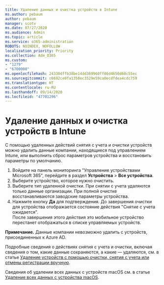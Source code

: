 ```yaml
---
title: Удаление данных и очистка устройств в Intune
ms.author: pebaum
author: pebaum
manager: scotv
ms.date: 07/27/2020
ms.audience: Admin
ms.topic: article
ms.service: o365-administration
ROBOTS: NOINDEX, NOFOLLOW
localization_priority: Priority
ms.collection: Adm_O365
ms.custom:
- "1279"
- "6700008"
ms.openlocfilehash: 24330dffb38be14dd369960ff86d4650d60c55ec
ms.sourcegitcommit: c6692ce0fa1358ec3529e59ca0ecdfdea4cdc759
ms.translationtype: HT
ms.contentlocale: ru-RU
ms.lasthandoff: 09/14/2020
ms.locfileid: "47701296"
---
```

# <a name="removing-data-and-wiping-devices-from-intune"></a>Удаление данных и очистка устройств в Intune

С помощью удаленных действий снятия с учета и очистки устройств можно удалить данные компании, находящиеся под управлением Intune, или выполнить сброс параметров устройства и восстановить параметры по умолчанию.

1. Войдите на панель мониторинга "Управление устройствами Microsoft 365", перейдите в раздел **Устройства** > **Все устройства**.
2. Выберите устройство, которое нужно очистить.
3. Выберите тип удаленной очистки. При снятии с учета удаляются только данные организации. При полной очистке восстанавливаются заводские параметры устройства.
4. Нажмите кнопку **Да** для подтверждения. До завершения очистки для устройства отображается состояние действия "Снятие с учета ожидается".</br>
    После завершения этого действия это мобильное устройство перестанет отображаться в списке управляемых устройств.

**Примечание.** Данные компании невозможно удалить с устройств, присоединенных к Azure AD.

Подробные сведения о действиях снятия с учета и очистки, включая сведения о том, какие данные сохраняются, а какие — удаляются, см. в статье [Удаление устройств с помощью очистки, снятия с учета или отмены регистрации вручную](https://docs.microsoft.com/intune/devices-wipe).

Сведения об удалении всех данных с устройств macOS см. в статье [Удаление всех данных с устройства macOS](https://docs.microsoft.com/intune/device-erase).